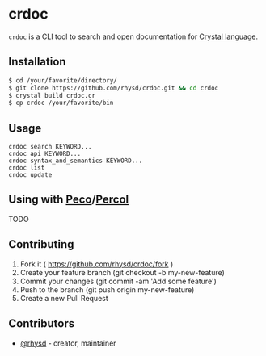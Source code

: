 crdoc
=======

`crdoc` is a CLI tool to search and open documentation for [Crystal language](https://github.com/manastech/crystal).

## Installation

```sh
$ cd /your/favorite/directory/
$ git clone https://github.com/rhysd/crdoc.git && cd crdoc
$ crystal build crdoc.cr
$ cp crdoc /your/favorite/bin
```

## Usage

```
crdoc search KEYWORD...
crdoc api KEYWORD...
crdoc syntax_and_semantics KEYWORD...
crdoc list
crdoc update
```

## Using with [Peco](https://github.com/peco/peco)/[Percol](https://github.com/mooz/percol)

TODO

## Contributing

1. Fork it ( https://github.com/rhysd/crdoc/fork )
2. Create your feature branch (git checkout -b my-new-feature)
3. Commit your changes (git commit -am 'Add some feature')
4. Push to the branch (git push origin my-new-feature)
5. Create a new Pull Request

## Contributors

- [@rhysd](https://github.com/rhysd) - creator, maintainer
